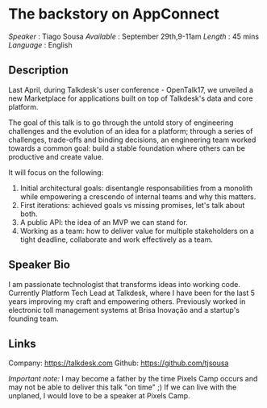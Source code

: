 The backstory on AppConnect
===========================

*Speaker* : Tiago Sousa
*Available* : September 29th,9-11am
*Length* : 45 mins
*Language* : English

Description
-----------

Last April, during Talkdesk's user conference - OpenTalk17, we unveiled a new Marketplace for applications built on top of Talkdesk's data and core platform.

The goal of this talk is to go through the untold story of engineering challenges and the evolution of an idea for a platform; through a series of challenges, trade-offs and binding decisions, an engineering team worked towards a common goal: build a stable foundation where others can be productive and create value.

It will focus on the following:

1. Initial architectural goals: disentangle responsabilities from a monolith while empowering a crescendo of internal teams and why this matters.
2. First iterations: achieved goals vs missing promises, let's talk about both.
3. A public API: the idea of an MVP we can stand for.
4. Working as a team: how to deliver value for multiple stakeholders on a tight deadline, collaborate and work effectively as a team.

Speaker Bio
-----------

I am passionate technologist that transforms ideas into working code. Currently Platform Tech Lead at Talkdesk, where I have been for the last 5 years improving my craft and empowering others. Previously worked in electronic toll management systems at Brisa Inovação and a startup's founding team.

Links
-----

Company: https://talkdesk.com
Github: https://github.com/tjsousa

*Important note:* I may become a father by the time Pixels Camp occurs and may not be able to deliver this talk "on time" ;) If we can live with the unplaned, I would love to be a speaker at Pixels Camp.
